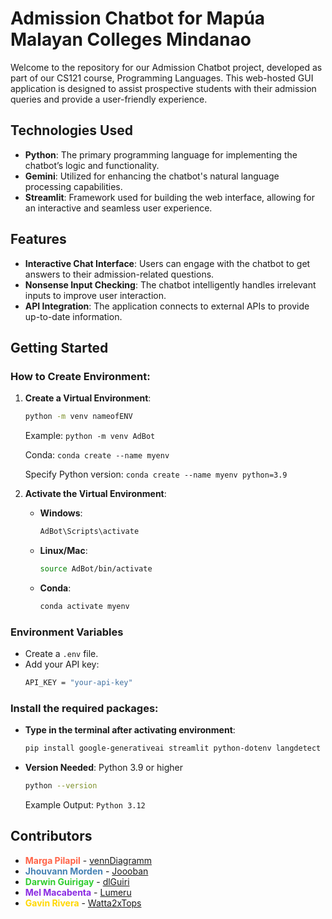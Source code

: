 # Admission Chatbot for Mapúa Malayan Colleges Mindanao

Welcome to the repository for our Admission Chatbot project, developed as part of our CS121 course, Programming Languages. This web-hosted GUI application is designed to assist prospective students with their admission queries and provide a user-friendly experience.

## Technologies Used

- **Python**: The primary programming language for implementing the chatbot’s logic and functionality.
- **Gemini**: Utilized for enhancing the chatbot's natural language processing capabilities.
- **Streamlit**: Framework used for building the web interface, allowing for an interactive and seamless user experience.

## Features

- **Interactive Chat Interface**: Users can engage with the chatbot to get answers to their admission-related questions.
- **Nonsense Input Checking**: The chatbot intelligently handles irrelevant inputs to improve user interaction.
- **API Integration**: The application connects to external APIs to provide up-to-date information.

## Getting Started

### How to Create Environment:

1. **Create a Virtual Environment**:
   ```bash
   python -m venv nameofENV
   ```
   Example: ``python -m venv AdBot``
   
   Conda: ``conda create --name myenv``
   
   Specify Python version: ``conda create --name myenv python=3.9``


3. **Activate the Virtual Environment**:
   - **Windows**:
     ```bash
     AdBot\Scripts\activate
     ```
   - **Linux/Mac**:
     ```bash
     source AdBot/bin/activate
     ```

   - **Conda**:
     ```bash
     conda activate myenv
     ```


### **Environment Variables**
   - Create a `.env` file.
   - Add your API key:
     ```bash
     API_KEY = "your-api-key"
     ```


### **Install the required packages:**
   - **Type in the terminal after activating environment**:
      ```bash
      pip install google-generativeai streamlit python-dotenv langdetect nltk
      ```
   - **Version Needed**: Python 3.9 or higher
      ```bash
      python --version
      ```
      Example Output: `Python 3.12`

## Contributors

- **<span style="color:#FF6347">Marga Pilapil</span>** - [vennDiagramm](https://github.com/vennDiagramm)
- **<span style="color:#4682B4">Jhouvann Morden</span>** - [Joooban](https://github.com/Joooban) 
- **<span style="color:#32CD32">Darwin Guirigay</span>** - [dlGuiri](https://github.com/dlGuiri)
- **<span style="color:#8A2BE2">Mel Macabenta</span>** - [Lumeru](https://github.com/MeruMeru09)
- **<span style="color:#FFD700">Gavin Rivera</span>** - [Watta2xTops](https://github.com/Watta2xTops)
